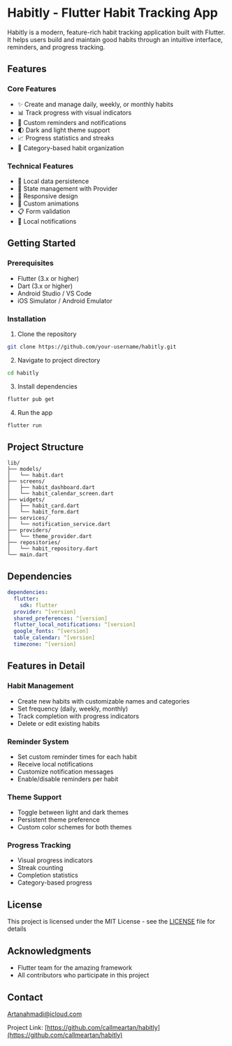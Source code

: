# Habitly - Flutter Habit Tracking App

Habitly is a modern, feature-rich habit tracking application built with Flutter. It helps users build and maintain good habits through an intuitive interface, reminders, and progress tracking.

## Features

### Core Features
- ✨ Create and manage daily, weekly, or monthly habits
- 📊 Track progress with visual indicators
- 🔔 Custom reminders and notifications
- 🌓 Dark and light theme support
- 📈 Progress statistics and streaks
- 🎯 Category-based habit organization

### Technical Features
- 💾 Local data persistence
- 🔄 State management with Provider
- 📱 Responsive design
- 🎨 Custom animations
- 📋 Form validation
- 🔔 Local notifications

## Getting Started

### Prerequisites
- Flutter (3.x or higher)
- Dart (3.x or higher)
- Android Studio / VS Code
- iOS Simulator / Android Emulator

### Installation

1. Clone the repository
```bash
git clone https://github.com/your-username/habitly.git
```

2. Navigate to project directory
```bash
cd habitly
```

3. Install dependencies
```bash
flutter pub get
```

4. Run the app
```bash
flutter run
```

## Project Structure

```
lib/
├── models/
│   └── habit.dart
├── screens/
│   ├── habit_dashboard.dart
│   └── habit_calendar_screen.dart
├── widgets/
│   ├── habit_card.dart
│   └── habit_form.dart
├── services/
│   └── notification_service.dart
├── providers/
│   └── theme_provider.dart
├── repositories/
│   └── habit_repository.dart
└── main.dart
```

## Dependencies

```yaml
dependencies:
  flutter:
    sdk: flutter
  provider: ^[version]
  shared_preferences: ^[version]
  flutter_local_notifications: ^[version]
  google_fonts: ^[version]
  table_calendar: ^[version]
  timezone: ^[version]
```

## Features in Detail

### Habit Management
- Create new habits with customizable names and categories
- Set frequency (daily, weekly, monthly)
- Track completion with progress indicators
- Delete or edit existing habits

### Reminder System
- Set custom reminder times for each habit
- Receive local notifications
- Customize notification messages
- Enable/disable reminders per habit

### Theme Support
- Toggle between light and dark themes
- Persistent theme preference
- Custom color schemes for both themes

### Progress Tracking
- Visual progress indicators
- Streak counting
- Completion statistics
- Category-based progress


## License

This project is licensed under the MIT License - see the [LICENSE](LICENSE) file for details

## Acknowledgments

- Flutter team for the amazing framework
- All contributors who participate in this project

## Contact

Artanahmadi@icloud.com

Project Link: [https://github.com/callmeartan/habitly](https://github.com/callmeartan/habitly)
